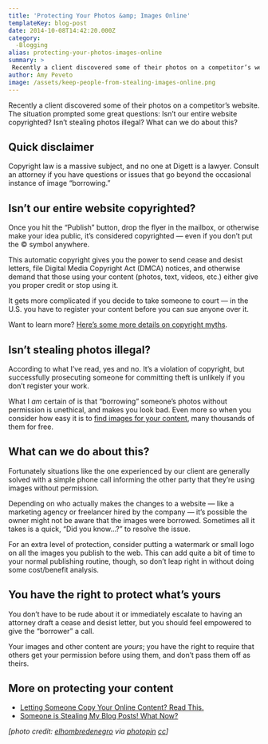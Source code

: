 ```yaml
---
title: 'Protecting Your Photos &amp; Images Online'
templateKey: blog-post
date: 2014-10-08T14:42:20.000Z
category: 
  -Blogging
alias: protecting-your-photos-images-online
summary: > 
 Recently a client discovered some of their photos on a competitor’s website. The situation prompted some great questions: Isn’t our entire website copyrighted? Isn’t stealing photos illegal? What can we do about this?
author: Amy Peveto
image: /assets/keep-people-from-stealing-images-online.png
---
```


Recently a client discovered some of their photos on a competitor’s website. The situation prompted some great questions: Isn’t our entire website copyrighted? Isn’t stealing photos illegal? What can we do about this?

Quick disclaimer
----------------

Copyright law is a massive subject, and no one at Digett is a lawyer. Consult an attorney if you have questions or issues that go beyond the occasional instance of image “borrowing.”

Isn’t our entire website copyrighted?
-------------------------------------

Once you hit the “Publish” button, drop the flyer in the mailbox, or otherwise make your idea public, it’s considered copyrighted — even if you don’t put the © symbol anywhere.

This automatic copyright gives you the power to send cease and desist letters, file Digital Media Copyright Act (DMCA) notices, and otherwise demand that those using your content (photos, text, videos, etc.) either give you proper credit or stop using it.

It gets more complicated if you decide to take someone to court — in the U.S. you have to register your content before you can sue anyone over it.

Want to learn more? [Here’s some more details on copyright myths](https://www.plagiarismtoday.com/stopping-internet-plagiarism/your-copyrights-online/3-copyright-myths/).

Isn’t stealing photos illegal?
------------------------------

According to what I’ve read, yes and no. It’s a violation of copyright, but successfully prosecuting someone for committing theft is unlikely if you don’t register your work.

What I _am_ certain of is that “borrowing” someone’s photos without permission is unethical, and makes you look bad. Even more so when you consider how easy it is to [find images for your content](http://blog.crazyegg.com/2014/05/13/definitive-guide-finding-images-blog-posts-content/), many thousands of them for free.

What can we do about this?
--------------------------

Fortunately situations like the one experienced by our client are generally solved with a simple phone call informing the other party that they’re using images without permission.

Depending on who actually makes the changes to a website — like a marketing agency or freelancer hired by the company — it’s possible the owner might not be aware that the images were borrowed. Sometimes all it takes is a quick, “Did you know…?” to resolve the issue.

For an extra level of protection, consider putting a watermark or small logo on all the images you publish to the web. This can add quite a bit of time to your normal publishing routine, though, so don’t leap right in without doing some cost/benefit analysis.

You have the right to protect what’s yours
------------------------------------------

You don’t have to be rude about it or immediately escalate to having an attorney draft a cease and desist letter, but you should feel empowered to give the “borrower” a call.

Your images and other content are _yours_; you have the right to require that others get your permission before using them, and don’t pass them off as theirs.

More on protecting your content
-------------------------------

*   [Letting Someone Copy Your Online Content? Read This.](/blog/07/02/2014/letting-someone-copy-your-online-content-read)
*   [Someone is Stealing My Blog Posts! What Now?](/blog/04/20/2011/someone-stealing-my-blog-posts-what-now)

_\[photo credit: [elhombredenegro](https://www.flickr.com/photos/77519207@N02/6818192898/) via [photopin](http://photopin.com) [cc](http://creativecommons.org/licenses/by/2.0/)\]_